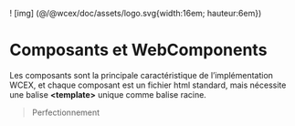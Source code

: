 <!--DESC: {icon:{name:"explore"},id:1} -->

! [img] (@/@wcex/doc/assets/logo.svg{width:16em; hauteur:6em})

# Composants et WebComponents

Les composants sont la principale caractéristique de l’implémentation WCEX, et chaque composant est un fichier html standard, mais nécessite une balise **\<template\>** unique comme balise racine.

> Perfectionnement
